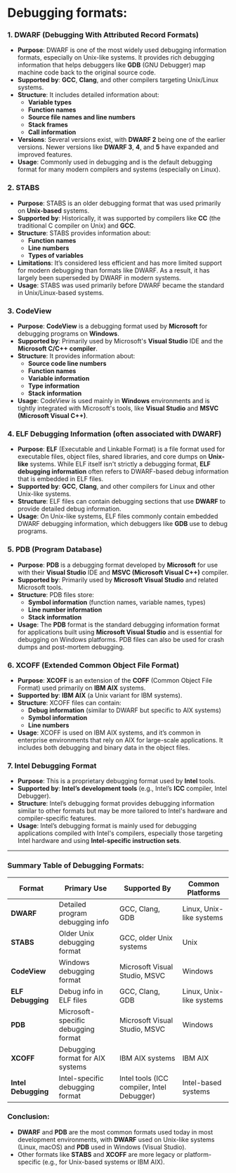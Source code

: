 # **Debugging formats**:


### 1. **DWARF (Debugging With Attributed Record Formats)**

- **Purpose**: DWARF is one of the most widely used debugging information formats, especially on Unix-like systems. It provides rich debugging information that helps debuggers like **GDB** (GNU Debugger) map machine code back to the original source code.
- **Supported by**: **GCC**, **Clang**, and other compilers targeting Unix/Linux systems.
- **Structure**: It includes detailed information about:
  - **Variable types**
  - **Function names**
  - **Source file names and line numbers**
  - **Stack frames**
  - **Call information**
- **Versions**: Several versions exist, with **DWARF 2** being one of the earlier versions. Newer versions like **DWARF 3**, **4**, and **5** have expanded and improved features.
- **Usage**: Commonly used in debugging and is the default debugging format for many modern compilers and systems (especially on Linux).

### 2. **STABS**

- **Purpose**: STABS is an older debugging format that was used primarily on **Unix-based** systems.
- **Supported by**: Historically, it was supported by compilers like **CC** (the traditional C compiler on Unix) and **GCC**.
- **Structure**: STABS provides information about:
  - **Function names**
  - **Line numbers**
  - **Types of variables**
- **Limitations**: It’s considered less efficient and has more limited support for modern debugging than formats like DWARF. As a result, it has largely been superseded by DWARF in modern systems.
- **Usage**: STABS was used primarily before DWARF became the standard in Unix/Linux-based systems.

### 3. **CodeView**

- **Purpose**: **CodeView** is a debugging format used by **Microsoft** for debugging programs on **Windows**.
- **Supported by**: Primarily used by Microsoft's **Visual Studio** IDE and the **Microsoft C/C++ compiler**.
- **Structure**: It provides information about:
  - **Source code line numbers**
  - **Function names**
  - **Variable information**
  - **Type information**
  - **Stack information**
- **Usage**: CodeView is used mainly in **Windows** environments and is tightly integrated with Microsoft's tools, like **Visual Studio** and **MSVC (Microsoft Visual C++)**.

### 4. **ELF Debugging Information** (often associated with DWARF)

- **Purpose**: **ELF** (Executable and Linkable Format) is a file format used for executable files, object files, shared libraries, and core dumps on **Unix-like** systems. While ELF itself isn't strictly a debugging format, **ELF debugging information** often refers to DWARF-based debug information that is embedded in ELF files.
- **Supported by**: **GCC**, **Clang**, and other compilers for Linux and other Unix-like systems.
- **Structure**: ELF files can contain debugging sections that use **DWARF** to provide detailed debug information.
- **Usage**: On Unix-like systems, ELF files commonly contain embedded DWARF debugging information, which debuggers like **GDB** use to debug programs.

### 5. **PDB (Program Database)**

- **Purpose**: **PDB** is a debugging format developed by **Microsoft** for use with their **Visual Studio** IDE and **MSVC (Microsoft Visual C++)** compiler.
- **Supported by**: Primarily used by **Microsoft Visual Studio** and related Microsoft tools.
- **Structure**: PDB files store:
  - **Symbol information** (function names, variable names, types)
  - **Line number information**
  - **Stack information**
- **Usage**: The **PDB** format is the standard debugging information format for applications built using **Microsoft Visual Studio** and is essential for debugging on Windows platforms. PDB files can also be used for crash dumps and post-mortem debugging.

### 6. **XCOFF (Extended Common Object File Format)**

- **Purpose**: **XCOFF** is an extension of the **COFF** (Common Object File Format) used primarily on **IBM AIX** systems.
- **Supported by**: **IBM AIX** (a Unix variant for IBM systems).
- **Structure**: XCOFF files can contain:
  - **Debug information** (similar to DWARF but specific to AIX systems)
  - **Symbol information**
  - **Line numbers**
- **Usage**: XCOFF is used on IBM AIX systems, and it’s common in enterprise environments that rely on AIX for large-scale applications. It includes both debugging and binary data in the object files.

### 7. **Intel Debugging Format**

- **Purpose**: This is a proprietary debugging format used by **Intel** tools.
- **Supported by**: **Intel’s development tools** (e.g., Intel’s **ICC** compiler, Intel Debugger).
- **Structure**: Intel’s debugging format provides debugging information similar to other formats but may be more tailored to Intel's hardware and compiler-specific features.
- **Usage**: Intel’s debugging format is mainly used for debugging applications compiled with Intel's compilers, especially those targeting Intel hardware and using **Intel-specific instruction sets**.

---

### Summary Table of Debugging Formats:

| **Format**        | **Primary Use**                     | **Supported By**                                     | **Common Platforms**        |
|-------------------|-------------------------------------|------------------------------------------------------|-----------------------------|
| **DWARF**         | Detailed program debugging info    | GCC, Clang, GDB                                      | Linux, Unix-like systems    |
| **STABS**         | Older Unix debugging format        | GCC, older Unix systems                              | Unix                       |
| **CodeView**      | Windows debugging format           | Microsoft Visual Studio, MSVC                        | Windows                    |
| **ELF Debugging** | Debug info in ELF files             | GCC, Clang, GDB                                      | Linux, Unix-like systems    |
| **PDB**           | Microsoft-specific debugging format | Microsoft Visual Studio, MSVC                        | Windows                    |
| **XCOFF**         | Debugging format for AIX systems    | IBM AIX systems                                      | IBM AIX                    |
| **Intel Debugging**| Intel-specific debugging format   | Intel tools (ICC compiler, Intel Debugger)           | Intel-based systems         |

### Conclusion:
- **DWARF** and **PDB** are the most common formats used today in most development environments, with **DWARF** used on Unix-like systems (Linux, macOS) and **PDB** used in Windows (Visual Studio).
- Other formats like **STABS** and **XCOFF** are more legacy or platform-specific (e.g., for Unix-based systems or IBM AIX).
